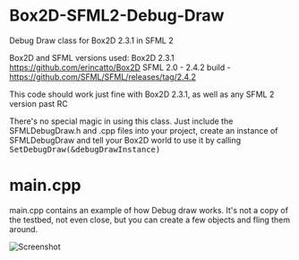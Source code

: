 Box2D-SFML2-Debug-Draw
======================

Debug Draw class for Box2D 2.3.1 in SFML 2

Box2D and SFML versions used:
Box2D 2.3.1 https://github.com/erincatto/Box2D
SFML 2.0 - 2.4.2 build - https://github.com/SFML/SFML/releases/tag/2.4.2

This code should work just fine with Box2D 2.3.1, as well as any SFML 2 version past RC

There's no special magic in using this class. Just include the SFMLDebugDraw.h and .cpp files into your project,
create an instance of SFMLDebugDraw and tell your Box2D world to use it by calling <tt>SetDebugDraw(&debugDrawInstance)</tt>

main.cpp
========

main.cpp contains an example of how Debug draw works. It's not a copy of the testbed, not even close, but you can create a few objects and fling them around.

![Screenshot](https://cloud.githubusercontent.com/assets/17878428/26623058/21336eb4-45f5-11e7-81a3-498d17d75309.png)

